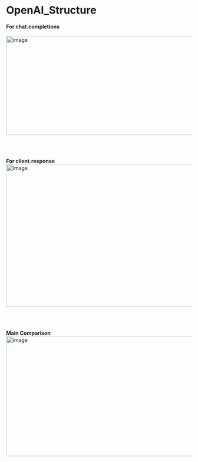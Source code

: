 # OpenAI_Structure

**For chat.completions**<br>
<br>
<img width="646" height="269" alt="image" src="https://github.com/user-attachments/assets/6c7b2086-ed9b-4b1d-9c51-258157253b17" />

<br><br>

**For client.response**  <br>
<img width="531" height="388" alt="image" src="https://github.com/user-attachments/assets/15626a8f-30e1-4598-90d4-d2e06503b2ef" />

<br> <br>

**Main Comparison**
<img width="832" height="326" alt="image" src="https://github.com/user-attachments/assets/62da08c4-1066-4c5f-88ba-3ec0d4df244a" />

